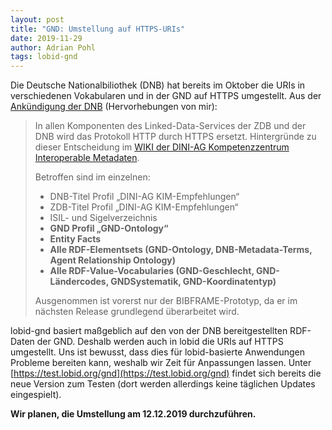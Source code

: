 ```yaml
---
layout: post
title: "GND: Umstellung auf HTTPS-URIs"
date: 2019-11-29
author: Adrian Pohl
tags: lobid-gnd
---
```


Die Deutsche Nationalbiliothek (DNB) hat bereits im Oktober die URIs in verschiedenen Vokabularen und in der GND auf HTTPS umgestellt. Aus der [Ankündigung der DNB](https://www.dnb.de/SharedDocs/Downloads/DE/Professionell/Metadatendienste/Rundschreiben/rundschreiben20190703AenderungFormatRdf20193.pdf?__blob=publicationFile&v=3) (Hervorhebungen von mir):

> In allen Komponenten des Linked-Data-Services der ZDB und der DNB wird das Protokoll HTTP durch HTTPS ersetzt. Hintergründe zu dieser Entscheidung im [WIKI der DINI-AG Kompetenzzentrum Interoperable Metadaten](https://wiki.dnb.de/display/DINIAGKIM/HTTP+vs.+HTTPS+in+resource+identification).
>
> Betroffen sind im einzelnen:
> - DNB-Titel Profil „DINI-AG KIM-Empfehlungen“
> - ZDB-Titel Profil „DINI-AG KIM-Empfehlungen“
> - ISIL- und Sigelverzeichnis
> - **GND Profil „GND-Ontology“**
> - **Entity Facts**
> - **Alle RDF-Elementsets (GND-Ontology, DNB-Metadata-Terms, Agent
Relationship Ontology)**
> - **Alle RDF-Value-Vocabularies (GND-Geschlecht, GND-Ländercodes, GNDSystematik, GND-Koordinatentyp)**
>
> Ausgenommen ist vorerst nur der BIBFRAME-Prototyp, da er im nächsten Release grundlegend überarbeitet wird.

lobid-gnd basiert maßgeblich auf den von der DNB bereitgestellten RDF-Daten der GND. Deshalb werden auch in lobid die URIs auf HTTPS umgestellt. Uns ist bewusst, dass dies für lobid-basierte Anwendungen Probleme bereiten kann, weshalb wir Zeit für Anpassungen lassen. Unter [https://test.lobid.org/gnd](https://test.lobid.org/gnd) findet sich bereits die neue Version zum Testen (dort werden allerdings keine täglichen Updates eingespielt).

**Wir planen, die Umstellung am 12.12.2019 durchzuführen.**

